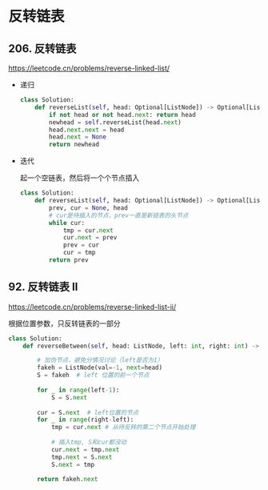 
# 反转链表

## 206. 反转链表
https://leetcode.cn/problems/reverse-linked-list/

-   递归
    ```python
    class Solution:
        def reverseList(self, head: Optional[ListNode]) -> Optional[ListNode]:
            if not head or not head.next: return head 
            newhead = self.reverseList(head.next)
            head.next.next = head
            head.next = None
            return newhead
    ```
-   迭代

    起一个空链表，然后将一个个节点插入
    ```python
    class Solution:
        def reverseList(self, head: Optional[ListNode]) -> Optional[ListNode]:
            prev, cur = None, head
            # cur是待插入的节点，prev一直是新链表的头节点
            while cur:
                tmp = cur.next
                cur.next = prev
                prev = cur
                cur = tmp
            return prev
    ```

## 92. 反转链表 II
https://leetcode.cn/problems/reverse-linked-list-ii/

根据位置参数，只反转链表的一部分

```python
class Solution:
    def reverseBetween(self, head: ListNode, left: int, right: int) -> ListNode:

        # 加伪节点，避免分情况讨论（left是否为1）
        fakeh = ListNode(val=-1, next=head)
        S = fakeh  # left 位置的前一个节点
          
        for _ in range(left-1):
            S = S.next
            
        cur = S.next  # left位置的节点
        for _ in range(right-left):
            tmp = cur.next # 从待反转的第二个节点开始处理
            
            # 插入tmp, S和cur都没动
            cur.next = tmp.next
            tmp.next = S.next
            S.next = tmp

        return fakeh.next
```
